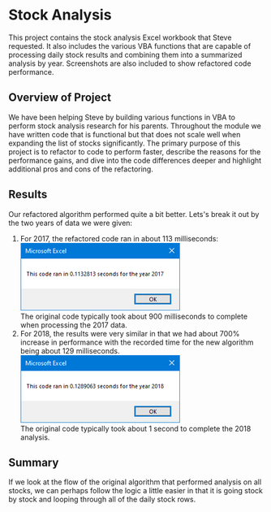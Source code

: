 # Stock Analysis
This project contains the stock analysis Excel workbook that Steve requested. It also includes the various VBA functions that are capable of processing daily stock results and combining them into a summarized analysis by year. Screenshots are also included to show refactored code performance.

## Overview of Project
We have been helping Steve by building various functions in VBA to perform stock analysis research for his parents. Throughout the module we have written code that is functional but that does not scale well when expanding the list of stocks significantly. The primary purpose of this project is to refactor to code to perform faster, describe the reasons for the performance gains, and dive into the code differences deeper and highlight additional pros and cons of the refactoring.

## Results
Our refactored algorithm performed quite a bit better. Lets's break it out by the two years of data we were given:
  1. For 2017, the refactored code ran in about 113 milliseconds:  
  ![2017 Refactored](https://github.com/haldud/stock-analysis/blob/main/Resources/VBA_Challenge_2017.png)  
  The original code typically took about 900 milliseconds to complete when processing the 2017 data.
  2. For 2018, the results were very similar in that we had about 700% increase in performance with the recorded time for the new algorithm being about 129 milliseconds.  
  ![2018 Refactored](https://github.com/haldud/stock-analysis/blob/main/Resources/VBA_Challenge_2018.png)  
  The original code typically took about 1 second to complete the 2018 analysis.

## Summary
If we look at the flow of the original algorithm that performed analysis on all stocks, we can perhaps follow the logic a little easier in that it is going stock by stock and looping through all of the daily stock rows.
